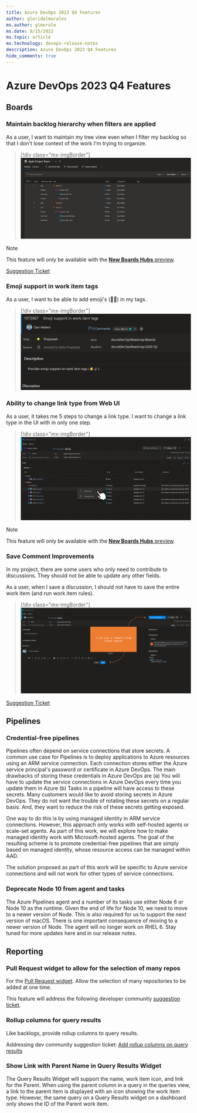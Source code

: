 ```yaml
---
title: Azure DevOps 2023 Q4 Features
author: gloridelmorales
ms.author: glmorale
ms.date: 9/15/2022
ms.topic: article
ms.technology: devops-release-notes
description: Azure DevOps 2023 Q4 Features
hide_comments: true
---
```

# Azure DevOps 2023 Q4 Features

## Boards
 
### Maintain backlog hierarchy when filters are applied

As a user, I want to maintain my tree view even when I filter my backlog so that I don't lose context of the work I'm trying to organize.

> [!div class="mx-imgBorder"]
> ![Maintain backlog hierarchy when filters are applied](media/boards-2022q4-01.png)

> [!NOTE]
> This feature will only be available with the [**New Boards Hubs** preview](https://devblogs.microsoft.com/devops/new-boards-hub-public-preview/).

[Suggestion Ticket](https://developercommunity.visualstudio.com/t/boards-backlogs-please-keep-displaying-the-hierarc/366475)

### Emoji support in work item tags

As a user, I want to be able to add emoji's (🤞🎉) in my tags.

> [!div class="mx-imgBorder"]
> ![Emoji support in work item tags](media/boards-2022q4-02.png)

### Ability to change link type from Web UI

As a user, it takes me 5 steps to change a link type. I want to change a link type in the UI with in only one step.

> [!div class="mx-imgBorder"]
> ![Change link types from the web ui](media/boards-2022q4-04.gif)

> [!NOTE]
> This feature will only be available with the [**New Boards Hubs** preview](https://devblogs.microsoft.com/devops/new-boards-hub-public-preview/).

### Save Comment Improvements

In my project, there are some users who only need to contribute to discussions. They should not be able to update any other fields. 

As a user, when I save a discussion, I should not have to save the entire work item (and run work item rules).

> [!div class="mx-imgBorder"]
> ![Save Comment Improvements](media/boards-2022q4-03.png)

[Suggestion Ticket](https://developercommunity.visualstudio.com/t/separate-rights-for-work-item-discussion/365819)

## Pipelines

### Credential-free pipelines

Pipelines often depend on service connections that store secrets. A common use case for Pipelines is to deploy applications to Azure resources using an ARM service connection. Each connection stores either the Azure service principal's password or certificate in Azure DevOps. The main drawbacks of storing these credentials in Azure DevOps are (a) You will have to update the service connections in Azure DevOps every time you update them in Azure (b) Tasks in a pipeline will have access to these secrets. Many customers would like to avoid storing secrets in Azure DevOps. They do not want the trouble of rotating these secrets on a regular basis. And, they want to reduce the risk of these secrets getting exposed.

One way to do this is by using managed identity in ARM service connections. However, this approach only works with self-hosted agents or scale-set agents. As part of this work, we will explore how to make managed identity work with Microsoft-hosted agents. The goal of the resulting scheme is to promote credential-free pipelines that are simply based on managed identity, whose resource access can be managed within AAD.

The solution proposed as part of this work will be specific to Azure service connections and will not work for other types of service connections.

### Deprecate Node 10 from agent and tasks

The Azure Pipelines agent and a number of its tasks use either Node 6 or Node 10 as the runtime. Given the end of life for Node 10, we need to move to a newer version of Node. This is also required for us to support the next version of macOS. There is one important consequence of moving to a newer version of Node. The agent will no longer work on RHEL 6. Stay tuned for more updates here and in our release notes.

## Reporting

### Pull Request widget to allow for the selection of many repos

For the [Pull Request widget](https://docs.microsoft.com/azure/devops/report/dashboards/widget-catalog?view=azure-devops#pull-request). Allow the selection of many repositories to be added at one time. 

This feature will address the following developer community [suggestion ticket](https://developercommunity.visualstudio.com/t/allow-multiple-repository-selection-in-pull-reques/982784).

### Rollup columns for query results

Like backlogs, provide rollup columns to query results.

Addressing dev community suggestion ticket: [Add rollup columns on query results](https://developercommunity.visualstudio.com/t/could-you-add-rollup-columns-on-queries/758096)

### Show Link with Parent Name in Query Results Widget

The Query Results Widget will support the name, work item icon, and link for the Parent. When using the parent column in a query in the queries view, a link to the parent item is displayed with an icon showing the work item type. However, the same query on a Query Results widget on a dashboard only shows the ID of the Parent work item.